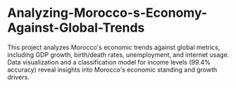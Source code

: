 # Analyzing-Morocco-s-Economy-Against-Global-Trends
This project analyzes Morocco's economic trends against global metrics, including GDP growth, birth/death rates, unemployment, and internet usage. Data visualization and a classification model for income levels (99.4% accuracy) reveal insights into Morocco's economic standing and growth drivers.
